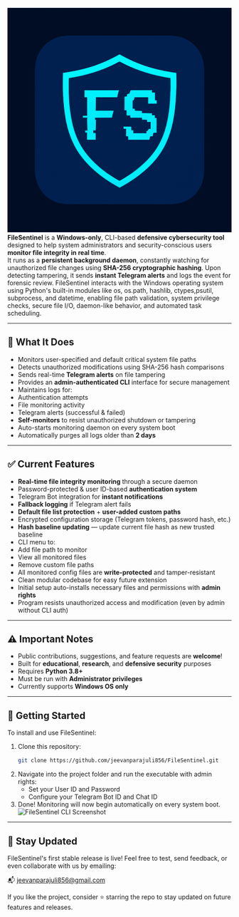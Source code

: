 ![Program Logo](assets/logo.png)
**FileSentinel** is a **Windows-only**, CLI-based **defensive cybersecurity tool** designed to help system administrators and security-conscious users **monitor file integrity in real time**.  
It runs as a **persistent background daemon**, constantly watching for unauthorized file changes using **SHA-256 cryptographic hashing**. Upon detecting tampering, it sends **instant Telegram alerts** and logs the event for forensic review. FileSentinel interacts with the Windows operating system using Python's built-in modules like os, os.path, hashlib, ctypes,psutil, subprocess, and datetime, enabling file path validation, system privilege checks, secure file I/O, daemon-like behavior, and automated task scheduling.



---

## 🔧 What It Does

-  Monitors user-specified and default critical system file paths
-  Detects unauthorized modifications using SHA-256 hash comparisons
-  Sends real-time **Telegram alerts** on file tampering
-  Provides an **admin-authenticated CLI** interface for secure management
-  Maintains logs for:
  - Authentication attempts  
  - File monitoring activity  
  - Telegram alerts (successful & failed)
-  **Self-monitors** to resist unauthorized shutdown or tampering
-  Auto-starts monitoring daemon on every system boot
-  Automatically purges all logs older than **2 days**

---

## ✅ Current Features

-  **Real-time file integrity monitoring** through a secure daemon
-  Password-protected & user ID-based **authentication system**
-  Telegram Bot integration for **instant notifications**
-  **Fallback logging** if Telegram alert fails
-  **Default file list protection** + **user-added custom paths**
-  Encrypted configuration storage (Telegram tokens, password hash, etc.)
-  **Hash baseline updating** — update current file hash as new trusted baseline
-  CLI menu to:
  - Add file path to monitor  
  - View all monitored files  
  - Remove custom file paths  
-  All monitored config files are **write-protected** and tamper-resistant
-  Clean modular codebase for easy future extension
-  Initial setup auto-installs necessary files and permissions with **admin rights**
-  Program resists unauthorized access and modification (even by admin without CLI auth)

---

## ⚠️ Important Notes

-  Public contributions, suggestions, and feature requests are **welcome**!
-  Built for **educational**, **research**, and **defensive security** purposes
-  Requires **Python 3.8+**
-  Must be run with **Administrator privileges**
-  Currently supports **Windows OS only**

---

## 🚀 Getting Started

To install and use FileSentinel:

1. Clone this repository:
   ```bash
   git clone https://github.com/jeevanparajuli856/FileSentinel.git
2. Navigate into the project folder and run the executable with admin rights:
    - Set your User ID and Password
    - Configure your Telegram Bot ID and Chat ID
3. Done! Monitoring will now begin automatically on every system boot.
![FileSentinel CLI Screenshot](assets/intro.png)
---

## 📌 Stay Updated
FileSentinel's first stable release is live!
Feel free to test, send feedback, or even collaborate with us by emailing:

📬 jeevanparajuli856@gmail.com

If you like the project, consider ⭐️ starring the repo to stay updated on future features and releases.